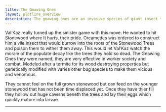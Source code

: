 ```yaml
---
title: The Gnawing Ones
layout: plotline_overview
description: The gnawing ones are an invasive species of giant insect that has been magically modified by Orcamedies.
---
```


 Val’Kaz really turned up the sinister game with this move. He wanted to hit Stonewood where It hurts, their pride. Orcamedes was ordered to construct him a vile insect that would burrow into the roots of the Stonewood Trees and poison them to wither them away. This would let  Val’Kaz watch the morale of the populate decay like the trees they hold so dead. The Gnawing Ones they were named, they are very effective in worker society and combat. Modeled after a termite for its wood destroying properties but genetically modified with varies other bug species to make them vicious and venomous.  

They cannot feel on the full grown stonewood but can feed on the younger stonewood that has not been time displaced yet. Once they have thier fill they hollow out huge caverns beneth the trees and lay their eggs which quickly mature into larvae. 

---

